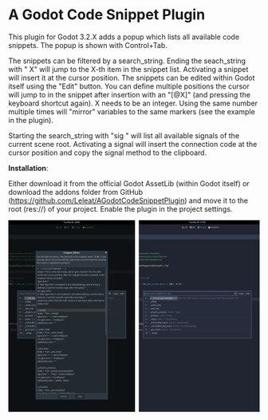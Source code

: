 # A Godot Code Snippet Plugin

This plugin for Godot 3.2.X adds a popup which lists all available code snippets. The popup is shown with Control+Tab. 

The snippets can be filtered by a search_string. Ending the seach_string with " X" will jump to the X-th item in the snippet list. Activating a snippet will insert it at the cursor position. The snippets can be edited within Godot itself using the "Edit" button. You can define multiple positions the cursor will jump to in the snippet after insertion with an "[@X]" (and pressing the keyboard shortcut again). X needs to be an integer. Using the same number multiple times will "mirror"  variables to the same markers (see the example in the plugin).

Starting the search_string with "sig " will list all available signals of the current scene root. Activating a signal will insert the connection code at the cursor position and copy the signal method to the clipboard.


**Installation**:

Either download it from the official Godot AssetLib (within Godot itself) or download the addons folder from GitHub (https://github.com/Leleat/AGodotCodeSnippetPlugin) and move it to the root (res://) of your project. Enable the plugin in the project settings.

![Preview](preview.png)
